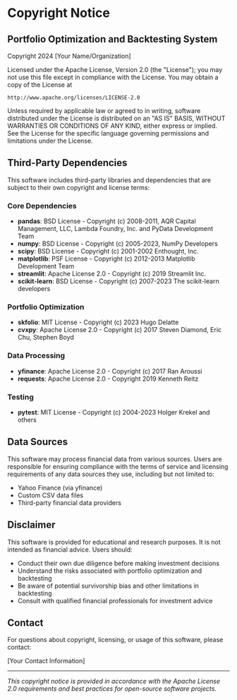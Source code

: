 # Copyright Notice

## Portfolio Optimization and Backtesting System

Copyright 2024 [Your Name/Organization]

Licensed under the Apache License, Version 2.0 (the "License");
you may not use this file except in compliance with the License.
You may obtain a copy of the License at

    http://www.apache.org/licenses/LICENSE-2.0

Unless required by applicable law or agreed to in writing, software
distributed under the License is distributed on an "AS IS" BASIS,
WITHOUT WARRANTIES OR CONDITIONS OF ANY KIND, either express or implied.
See the License for the specific language governing permissions and
limitations under the License.

## Third-Party Dependencies

This software includes third-party libraries and dependencies that are subject to their own copyright and license terms:

### Core Dependencies
- **pandas**: BSD License - Copyright (c) 2008-2011, AQR Capital Management, LLC, Lambda Foundry, Inc. and PyData Development Team
- **numpy**: BSD License - Copyright (c) 2005-2023, NumPy Developers
- **scipy**: BSD License - Copyright (c) 2001-2002 Enthought, Inc.
- **matplotlib**: PSF License - Copyright (c) 2012-2013 Matplotlib Development Team
- **streamlit**: Apache License 2.0 - Copyright (c) 2019 Streamlit Inc.
- **scikit-learn**: BSD License - Copyright (c) 2007-2023 The scikit-learn developers

### Portfolio Optimization
- **skfolio**: MIT License - Copyright (c) 2023 Hugo Delatte
- **cvxpy**: Apache License 2.0 - Copyright (c) 2017 Steven Diamond, Eric Chu, Stephen Boyd

### Data Processing
- **yfinance**: Apache License 2.0 - Copyright (c) 2017 Ran Aroussi
- **requests**: Apache License 2.0 - Copyright 2019 Kenneth Reitz

### Testing
- **pytest**: MIT License - Copyright (c) 2004-2023 Holger Krekel and others

## Data Sources

This software may process financial data from various sources. Users are responsible for ensuring compliance with the terms of service and licensing requirements of any data sources they use, including but not limited to:

- Yahoo Finance (via yfinance)
- Custom CSV data files
- Third-party financial data providers

## Disclaimer

This software is provided for educational and research purposes. It is not intended as financial advice. Users should:

- Conduct their own due diligence before making investment decisions
- Understand the risks associated with portfolio optimization and backtesting
- Be aware of potential survivorship bias and other limitations in backtesting
- Consult with qualified financial professionals for investment advice

## Contact

For questions about copyright, licensing, or usage of this software, please contact:

[Your Contact Information]

---

*This copyright notice is provided in accordance with the Apache License 2.0 requirements and best practices for open-source software projects.*

